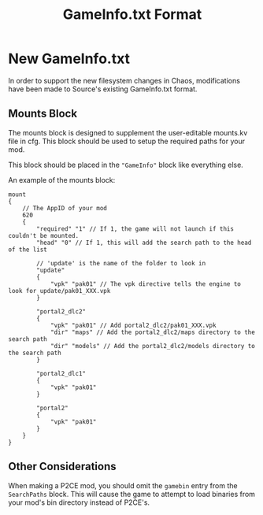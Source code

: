 ﻿---
layout: default
title: GameInfo.txt Format
parent: Modding
---
# New GameInfo.txt

In order to support the new filesystem changes in Chaos, modifications have been made to Source's existing GameInfo.txt format.

## Mounts Block

The mounts block is designed to supplement the user-editable mounts.kv file in cfg. This block should be used to setup the required paths
for your mod. 

This block should be placed in the `"GameInfo"` block like everything else.

An example of the mounts block:

```
mount
{
	// The AppID of your mod
	620
	{
		"required" "1" // If 1, the game will not launch if this couldn't be mounted.
		"head" "0" // If 1, this will add the search path to the head of the list 

		// 'update' is the name of the folder to look in
		"update"
		{
			"vpk" "pak01" // The vpk directive tells the engine to look for update/pak01_XXX.vpk
		}

		"portal2_dlc2"
		{
			"vpk" "pak01" // Add portal2_dlc2/pak01_XXX.vpk
			"dir" "maps" // Add the portal2_dlc2/maps directory to the search path
			"dir" "models" // Add the portal2_dlc2/models directory to the search path
		}

		"portal2_dlc1"
		{
			"vpk" "pak01"
		}

		"portal2"
		{
			"vpk" "pak01"
		}
	}
}
```

## Other Considerations

When making a P2CE mod, you should omit the `gamebin` entry from the `SearchPaths` block. This will cause the game to attempt to load binaries from your mod's bin directory 
instead of P2CE's. 
